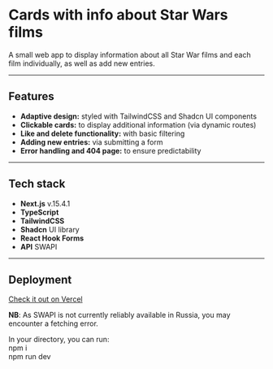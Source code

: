 # Cards with info about Star Wars films

A small web app to display information about all Star War films and each film individually, as well as add new entries.

---

## Features

- **Adaptive design:** styled with TailwindCSS and Shadcn UI components
- **Clickable cards:** to display additional information (via dynamic routes)
- **Like and delete functionality:** with basic filtering
- **Adding new entries:** via submitting a form
- **Error handling and 404 page:** to ensure predictability

---

## Tech stack

- **Next.js** v.15.4.1
- **TypeScript**
- **TailwindCSS**
- **Shadcn** UI library
- **React Hook Forms**
- **API** SWAPI

---

## Deployment
<a href="https://sw-film-cards.vercel.app/">Check it out on Vercel</a> </br>

**NB**: As SWAPI is not currently reliably available in Russia, you may encounter a fetching error.


In your directory, you can run: </br>
npm i </br>
npm run dev
